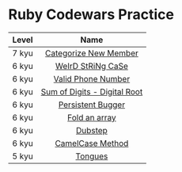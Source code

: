 # Ruby Codewars Practice

| Level |                                                                             Name                                                                             |
| :---: | :----------------------------------------------------------------------------------------------------------------------------------------------------------: |
| 7 kyu |           [Categorize New Member](https://github.com/EternalPractice/Codewars-Practice/blob/master/Ruby/%5B7kyu%5D%20Categorize%20New%20Member.rb)           |
| 6 kyu |               [WeIrD StRiNg CaSe](https://github.com/EternalPractice/Codewars-Practice/blob/master/Ruby/%5B6kyu%5D%20WeIrD%20StRiNg%20CaSe.rb)               |
| 6 kyu |              [Valid Phone Number](https://github.com/EternalPractice/Codewars-Practice/blob/master/Ruby/%5B6kyu%5D%20Valid%20Phone%20Number.rb)              |
| 6 kyu | [Sum of Digits - Digital Root](https://github.com/EternalPractice/Codewars-Practice/blob/master/Ruby/%5B6kyu%5D%20Sum%20of%20Digits%20-%20Digital%20Root.rb) |
| 6 kyu |                [Persistent Bugger](https://github.com/EternalPractice/Codewars-Practice/blob/master/Ruby/%5B6kyu%5D%20Persistent%20Bugger.rb)                |
| 6 kyu |                   [Fold an array](https://github.com/EternalPractice/Codewars-Practice/blob/master/Ruby/%5B6kyu%5D%20Fold%20an%20array.rb)                   |
| 6 kyu |                           [Dubstep](https://github.com/EternalPractice/Codewars-Practice/blob/master/Ruby/%5B6kyu%5D%20Dubstep.rb)                           |
| 6 kyu |                 [CamelCase Method](https://github.com/EternalPractice/Codewars-Practice/blob/master/Ruby/%5B6kyu%5D%20CamelCase%20Method.rb)                 |
| 5 kyu |                           [Tongues](https://github.com/EternalPractice/Codewars-Practice/blob/master/Ruby/%5B5kyu%5D%20Tongues.rb)                           |

